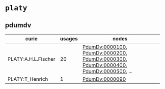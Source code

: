 # `platy`

## pdumdv

| curie               |   usages | nodes                                                                                                                                                                                                                                                                                                                                    |
|---------------------|----------|------------------------------------------------------------------------------------------------------------------------------------------------------------------------------------------------------------------------------------------------------------------------------------------------------------------------------------------|
| PLATY:A.H.L.Fischer |       20 | [PdumDv:0000100](http://purl.obolibrary.org/obo/PdumDv_0000100), [PdumDv:0000200](http://purl.obolibrary.org/obo/PdumDv_0000200), [PdumDv:0000300](http://purl.obolibrary.org/obo/PdumDv_0000300), [PdumDv:0000400](http://purl.obolibrary.org/obo/PdumDv_0000400), [PdumDv:0000500](http://purl.obolibrary.org/obo/PdumDv_0000500), ... |
| PLATY:T_Henrich     |        1 | [PdumDv:0000090](http://purl.obolibrary.org/obo/PdumDv_0000090)                                                                                                                                                                                                                                                                          |

